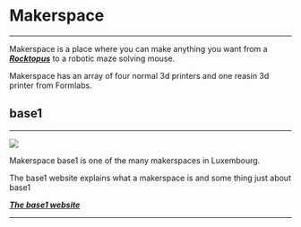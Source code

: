 # Makerspace
---
Makerspace is a place where you can make anything you want from a ***[Rocktopus](https://www.reddit.com/r/Umphreys/comments/rlm88r/roctopus/?rdt=35106)*** to a robotic maze solving mouse.

Makerspace has an array of four normal 3d printers and one reasin 3d printer from Formlabs.

## base1
---
![](https://encrypted-tbn0.gstatic.com/images?q=tbn:ANd9GcRDO_ewPaZZDEic9ay7tuzTrVFAe9YGS7pc2g&s)

Makerspace base1 is one of the many makerspaces in Luxembourg.

The base1 website explains what a makerspace is and some thing just about base1

***[The base1 website](https://base1.lu/en/makerspace-walk-in/)***

---
